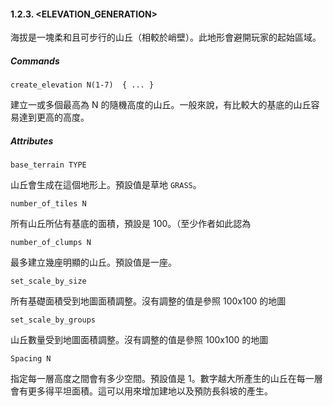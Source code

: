#### 1.2.3. <ELEVATION_GENERATION>
海拔是一塊柔和且可步行的山丘（相較於峭壁）。此地形會避開玩家的起始區域。

##### Commands
```
create_elevation N(1-7)  { ... }
```

建立一或多個最高為 N 的隨機高度的山丘。一般來說，有比較大的基底的山丘容易達到更高的高度。

##### Attributes
```
base_terrain TYPE
```
山丘會生成在這個地形上。預設值是草地 `GRASS`。

```
number_of_tiles N
```
所有山丘所佔有基底的面積，預設是 100。（至少作者如此認為

```
number_of_clumps N
```
最多建立幾座明顯的山丘。預設值是一座。

```
set_scale_by_size
```
所有基礎面積受到地圖面積調整。沒有調整的值是參照 100x100 的地圖

```
set_scale_by_groups
```
山丘數量受到地圖面積調整。沒有調整的值是參照 100x100 的地圖

```
Spacing N
```
指定每一層高度之間會有多少空間。預設值是 1。數字越大所產生的山丘在每一層會有更多得平坦面積。這可以用來增加建地以及預防長斜坡的產生。
